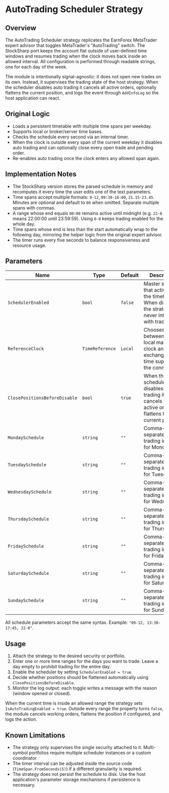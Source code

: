 # AutoTrading Scheduler Strategy

## Overview

The AutoTrading Scheduler strategy replicates the EarnForex MetaTrader expert advisor that toggles MetaTrader's "AutoTrading" switch. The StockSharp port keeps the account flat outside of user-defined time windows and resumes trading when the clock moves back inside an allowed interval. All configuration is performed through readable strings, one for each day of the week.

The module is intentionally signal-agnostic: it does not open new trades on its own. Instead, it supervises the trading state of the host strategy. When the scheduler disables auto trading it cancels all active orders, optionally flattens the current position, and logs the event through `AddInfoLog` so the host application can react.

## Original Logic

* Loads a persistent timetable with multiple time spans per weekday.
* Supports local or broker/server time bases.
* Checks the schedule every second via an internal timer.
* When the clock is outside every span of the current weekday it disables auto trading and can optionally close every open trade and pending order.
* Re-enables auto trading once the clock enters any allowed span again.

## Implementation Notes

* The StockSharp version stores the parsed schedule in memory and recomputes it every time the user edits one of the text parameters.
* Time spans accept multiple formats: `9-12`, `09:30-16:00`, `21.15-23.45`. Minutes are optional and default to `00` when omitted. Separate multiple spans with commas.
* A range whose end equals `00:00` remains active until midnight (e.g. `22-0` means 22:00:00 until 23:59:59). Using `0-0` keeps trading enabled for the whole day.
* Time spans whose end is less than the start automatically wrap to the following day, mirroring the helper logic from the original expert advisor.
* The timer runs every five seconds to balance responsiveness and resource usage.

## Parameters

| Name | Type | Default | Description |
| --- | --- | --- | --- |
| `SchedulerEnabled` | `bool` | `false` | Master switch that activates the timetable. When disabled the strategy never interferes with trading. |
| `ReferenceClock` | `TimeReference` | `Local` | Chooses between the local machine clock and the exchange/server time supplied by the connector. |
| `ClosePositionsBeforeDisable` | `bool` | `true` | When the scheduler disables auto trading it first cancels every active order and flattens the current position. |
| `MondaySchedule` | `string` | `""` | Comma-separated list of trading intervals for Monday. |
| `TuesdaySchedule` | `string` | `""` | Comma-separated list of trading intervals for Tuesday. |
| `WednesdaySchedule` | `string` | `""` | Comma-separated list of trading intervals for Wednesday. |
| `ThursdaySchedule` | `string` | `""` | Comma-separated list of trading intervals for Thursday. |
| `FridaySchedule` | `string` | `""` | Comma-separated list of trading intervals for Friday. |
| `SaturdaySchedule` | `string` | `""` | Comma-separated list of trading intervals for Saturday. |
| `SundaySchedule` | `string` | `""` | Comma-separated list of trading intervals for Sunday. |

All schedule parameters accept the same syntax. Example: `"09-12, 13:30-17:45, 22-0"`.

## Usage

1. Attach the strategy to the desired security or portfolio.
2. Enter one or more time ranges for the days you want to trade. Leave a day empty to prohibit trading for the entire day.
3. Enable the scheduler by setting `SchedulerEnabled = true`.
4. Decide whether positions should be flattened automatically using `ClosePositionsBeforeDisable`.
5. Monitor the log output: each toggle writes a message with the reason (window opened or closed).

When the current time is inside an allowed range the strategy sets `IsAutoTradingEnabled = true`. Outside every range the property turns `false`, the module cancels working orders, flattens the position if configured, and logs the action.

## Known Limitations

* The strategy only supervises the single security attached to it. Multi-symbol portfolios require multiple scheduler instances or a custom coordinator.
* The timer interval can be adjusted inside the source code (`TimeSpan.FromSeconds(5)`) if a different granularity is required.
* The strategy does not persist the schedule to disk. Use the host application's parameter storage mechanisms if persistence is necessary.
